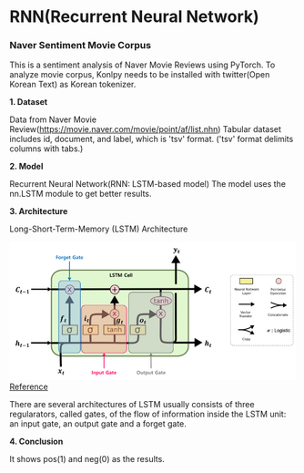 # RNN(Recurrent Neural Network) 

### Naver Sentiment Movie Corpus

This is a sentiment analysis of Naver Movie Reviews using PyTorch. 
To analyze movie corpus, Konlpy needs to be installed with twitter(Open Korean Text) as Korean tokenizer. 

**1. Dataset** 

Data from Naver Movie Review(https://movie.naver.com/movie/point/af/list.nhn)
Tabular dataset includes id, document, and label, which is 'tsv' format. 
('tsv' format delimits columns with tabs.)


**2. Model**

Recurrent Neural Network(RNN: LSTM-based model)
The model uses the nn.LSTM module to get better results. 

**3. Architecture**

Long-Short-Term-Memory (LSTM) Architecture

![](/lstm.png)
                                                         [Reference](https://excelsior-cjh.tistory.com/185)

There are several architectures of LSTM usually consists of three regularators, called gates, 
of the flow of information inside the LSTM unit: an input gate, an output gate and a forget gate. 

**4. Conclusion**

It shows pos(1) and neg(0) as the results. 


